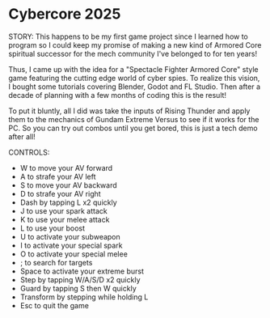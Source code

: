# Cybercore 2025

STORY:
This happens to be my first game project since I learned how to program so I could keep my promise of making a new kind of Armored Core spiritual successor for the mech community I've belonged to for ten years!

Thus, I came up with the idea for a "Spectacle Fighter Armored Core" style game featuring the cutting edge world of cyber spies. To realize this vision, I bought some tutorials covering Blender, Godot and FL Studio. Then after a decade of planning with a few months of coding this is the result!

To put it bluntly, all I did was take the inputs of Rising Thunder and apply them to the mechanics of Gundam Extreme Versus to see if it works for the PC. So you can try out combos until you get bored, this is just a tech demo after all!

CONTROLS:
- W to move your AV forward
- A to strafe your AV left
- S to move your AV backward
- D to strafe your AV right
- Dash by tapping L x2 quickly
- J to use your spark attack
- K to use your melee attack
- L to use your boost
- U to activate your subweapon
- I to activate your special spark
- O to activate your special melee
- ; to search for targets
- Space to activate your extreme burst
- Step by tapping W/A/S/D x2 quickly
- Guard by tapping S then W quickly
- Transform by stepping while holding L
- Esc to quit the game
